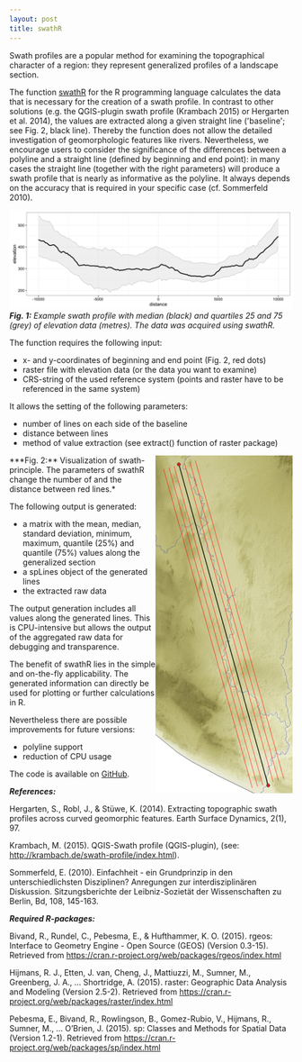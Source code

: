 ```yaml
---
layout: post
title: swathR
---
```


Swath profiles are a popular method for examining the topographical character of a region: 
they represent generalized profiles of a landscape section.

The function [swathR](https://github.com/jjvhab/swathR) for the R programming language calculates the data that is necessary for the creation of a swath profile. 
In contrast to other solutions (e.g. the QGIS-plugin swath profile (Krambach 2015) or Hergarten et al. 2014), the values are
extracted along a given straight line ('baseline'; see Fig. 2, black line). Thereby the function does not allow the detailed 
investigation of geomorphologic features like rivers. Nevertheless, we encourage users to consider the significance of the 
differences between a polyline and a straight line (defined by beginning and end point): in many cases the straight line 
(together with the right parameters) will produce a swath profile that is nearly as informative as the polyline. It always 
depends on the accuracy that is required in your specific case (cf. Sommerfeld 2010).

![](/images/swathR-01.png)
***Fig. 1:** Example swath profile with median (black) and quartiles 25 and 75 (grey) of elevation data (metres). The data was acquired using swathR.*

The function requires the following input:

+ x- and y-coordinates of beginning and end point (Fig. 2, red dots)
+ raster file with elevation data (or the data you want to examine)
+ CRS-string of the used reference system (points and raster have to be referenced in the same system)

It allows the setting of the following parameters:

+ number of lines on each side of the baseline
+ distance between lines
+ method of value extraction (see extract() function of raster package)

<img style="float: right;" src="/images/swathR-02.png">
***Fig. 2:** Visualization of swath-principle. The parameters of swathR change the number of and the distance between red lines.* 


The following output is generated:

+ a matrix with the mean, median, standard deviation, minimum, maximum, quantile (25%) and quantile (75%) values along the generalized section
+ a spLines object of the generated lines
+ the extracted raw data

The output generation includes all values along the generated lines. This is CPU-intensive but allows the output of the aggregated raw data for debugging and transparence.

The benefit of swathR lies in the simple and on-the-fly applicability. The generated information can directly be used for plotting or further calculations in R.

Nevertheless there are possible improvements for future versions:

+ polyline support
+ reduction of CPU usage


The code is available on [GitHub](https://github.com/jjvhab/swathR).



***References:***

Hergarten, S., Robl, J., & Stüwe, K. (2014). Extracting topographic swath profiles across curved geomorphic features. Earth Surface Dynamics, 2(1), 97.

Krambach, M. (2015). QGIS-Swath profile (QGIS-plugin), (see: http://krambach.de/swath-profile/index.html).

Sommerfeld, E. (2010). Einfachheit - ein Grundprinzip in den unterschiedlichsten Disziplinen? Anregungen zur interdisziplinären Diskussion. Sitzungsberichte der Leibniz-Sozietät der Wissenschaften zu Berlin, Bd, 108, 145-163.

***Required R-packages:***

Bivand, R., Rundel, C., Pebesma, E., & Hufthammer, K. O. (2015). rgeos: Interface to Geometry Engine - Open Source (GEOS) (Version 0.3-15). Retrieved from https://cran.r-project.org/web/packages/rgeos/index.html

Hijmans, R. J., Etten, J. van, Cheng, J., Mattiuzzi, M., Sumner, M., Greenberg, J. A., … Shortridge, A. (2015). raster: Geographic Data Analysis and Modeling (Version 2.5-2). Retrieved from https://cran.r-project.org/web/packages/raster/index.html

Pebesma, E., Bivand, R., Rowlingson, B., Gomez-Rubio, V., Hijmans, R., Sumner, M., … O’Brien, J. (2015). sp: Classes and Methods for Spatial Data (Version 1.2-1). Retrieved from https://cran.r-project.org/web/packages/sp/index.html
